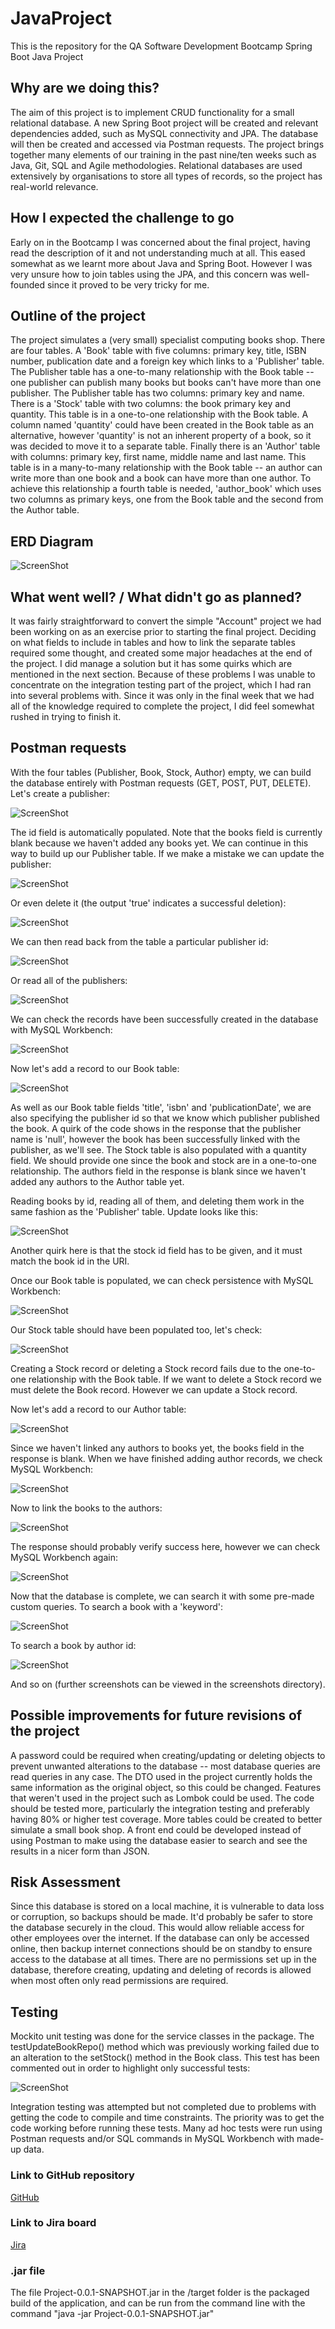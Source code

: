# JavaProject
This is the repository for the QA Software Development Bootcamp Spring Boot Java Project

## Why are we doing this?
The aim of this project is to implement CRUD functionality for a small relational database. A new Spring Boot project will be created and relevant dependencies added, such as MySQL connectivity and JPA. The database will then be created and accessed via Postman requests. The project brings together many elements of our training in the past nine/ten weeks such as Java, Git, SQL and Agile methodologies. Relational databases are used extensively by organisations to store all types of records, so the project has real-world relevance.

## How I expected the challenge to go
Early on in the Bootcamp I was concerned about the final project, having read the description of it and not understanding much at all. This eased somewhat as we learnt more about Java and Spring Boot. However I was very unsure how to join tables using the JPA, and this concern was well-founded since it proved to be very tricky for me.

## Outline of the project
The project simulates a (very small) specialist computing books shop. There are four tables. A 'Book' table with five columns: primary key, title, ISBN number, publication date and a foreign key which links to a 'Publisher' table. The Publisher table has a one-to-many relationship with the Book table -- one publisher can publish many books but books can't have more than one publisher. The Publisher table has two columns: primary key and name. There is a 'Stock' table with two columns: the book primary key and quantity. This table is in a one-to-one relationship with the Book table. A column named 'quantity' could have been created in the Book table as an alternative, however 'quantity' is not an inherent property of a book, so it was decided to move it to a separate table. Finally there is an 'Author' table with columns: primary key, first name, middle name and last name. This table is in a many-to-many relationship with the Book table -- an author can write more than one book and a book can have more than one author. To achieve this relationship a fourth table is needed, 'author_book' which uses two columns as primary keys, one from the Book table and the second from the Author table.

## ERD Diagram

![ScreenShot](/screenshots/java_project_uxf.jpg)

## What went well? / What didn't go as planned?
It was fairly straightforward to convert the simple "Account" project we had been working on as an exercise prior to starting the final project. Deciding on what fields to include in tables and how to link the separate tables required some thought, and created some major headaches at the end of the project. I did manage a solution but it has some quirks which are mentioned in the next section. Because of these problems I was unable to concentrate on the integration testing part of the project, which I had ran into several problems with. Since it was only in the final week that we had all of the knowledge required to complete the project, I did feel somewhat rushed in trying to finish it.

## Postman requests
With the four tables (Publisher, Book, Stock, Author) empty, we can build the database entirely with Postman requests (GET, POST, PUT, DELETE). Let's create a publisher:

![ScreenShot](/screenshots/Postman_create_publisher.png)

The id field is automatically populated. Note that the books field is currently blank because we haven't added any books yet. We can continue in this way to build up our Publisher table. If we make a mistake we can update the publisher:

![ScreenShot](/screenshots/Postman_update_publisher.png)

Or even delete it (the output 'true' indicates a successful deletion):

![ScreenShot](/screenshots/Postman_delete_publisher.png)

We can then read back from the table a particular publisher id:

![ScreenShot](/screenshots/Postman_read_publisher_id.png)

Or read all of the publishers:

![ScreenShot](/screenshots/Postman_read_all_publishers.png)

We can check the records have been successfully created in the database with MySQL Workbench:

![ScreenShot](/screenshots/Workbench_all_publishers.png)

Now let's add a record to our Book table:

![ScreenShot](/screenshots/Postman_create_book.png)

As well as our Book table fields 'title', 'isbn' and 'publicationDate', we are also specifying the publisher id so that we know which publisher published the book. A quirk of the code shows in the response that the publisher name is 'null', however the book has been successfully linked with the publisher, as we'll see. The Stock table is also populated with a quantity field. We should provide one since the book and stock are in a one-to-one relationship. The authors field in the response is blank since we haven't added any authors to the Author table yet.

Reading books by id, reading all of them, and deleting them work in the same fashion as the 'Publisher' table. Update looks like this:

![ScreenShot](/screenshots/Postman_update_book.png)

Another quirk here is that the stock id field has to be given, and it must match the book id in the URI.

Once our Book table is populated, we can check persistence with MySQL Workbench:

![ScreenShot](/screenshots/Workbench_all_books.png)

Our Stock table should have been populated too, let's check:

![ScreenShot](/screenshots/Workbench_all_stocks.png)

Creating a Stock record or deleting a Stock record fails due to the one-to-one relationship with the Book table. If we want to delete a Stock record we must delete the Book record. However we can update a Stock record.

Now let's add a record to our Author table:

![ScreenShot](/screenshots/Postman_create_author.png)

Since we haven't linked any authors to books yet, the books field in the response is blank. When we have finished adding author records, we check MySQL Workbench:

![ScreenShot](/screenshots/Workbench_all_authors.png)

Now to link the books to the authors:

![ScreenShot](/screenshots/Postman_update_book_author.png)

The response should probably verify success here, however we can check MySQL Workbench again:

![ScreenShot](/screenshots/Workbench_all_author_book.png)

Now that the database is complete, we can search it with some pre-made custom queries. To search a book with a 'keyword':

![ScreenShot](/screenshots/Postman_read_books_keyword.png)

To search a book by author id:

![ScreenShot](/screenshots/Postman_read_books_author.png)

And so on (further screenshots can be viewed in the screenshots directory).

## Possible improvements for future revisions of the project
A password could be required when creating/updating or deleting objects to prevent unwanted alterations to the database -- most database queries are read queries in any case. The DTO used in the project currently holds the same information as the original object, so this could be changed. Features that weren't used in the project such as Lombok could be used. The code should be tested more, particularly the integration testing and preferably having 80% or higher test coverage. More tables could be created to better simulate a small book shop. A front end could be developed instead of using Postman to make using the database easier to search and see the results in a nicer form than JSON.

## Risk Assessment
Since this database is stored on a local machine, it is vulnerable to data loss or corruption, so backups should be made. It'd probably be safer to store the database securely in the cloud. This would allow reliable access for other employees over the internet. If the database can only be accessed online, then backup internet connections should be on standby to ensure access to the database at all times. There are no permissions set up in the database, therefore creating, updating and deleting of records is allowed when most often only read permissions are required.

## Testing
Mockito unit testing was done for the service classes in the package. The testUpdateBookRepo() method which was previously working failed due to an alteration to the setStock() method in the Book class. This test has been commented out in order to highlight only successful tests:

![ScreenShot](/screenshots/Mockito_unit_tests.png)

Integration testing was attempted but not completed due to problems with getting the code to compile and time constraints. The priority was to get the code working before running these tests. Many ad hoc tests were run using Postman requests and/or SQL commands in MySQL Workbench with made-up data.

### Link to GitHub repository
[GitHub](https://github.com/synthcode/JavaProject/)

### Link to Jira board
[Jira](https://synth.atlassian.net/jira/software/projects/JAV/boards/2)

### .jar file
The file Project-0.0.1-SNAPSHOT.jar in the /target folder is the packaged build of the application, and can be run from the command line with the command "java -jar Project-0.0.1-SNAPSHOT.jar"

